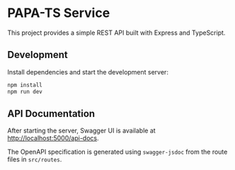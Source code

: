 # PAPA-TS Service

This project provides a simple REST API built with Express and TypeScript.

## Development

Install dependencies and start the development server:

```bash
npm install
npm run dev
```

## API Documentation

After starting the server, Swagger UI is available at [http://localhost:5000/api-docs](http://localhost:5000/api-docs).

The OpenAPI specification is generated using `swagger-jsdoc` from the route files in `src/routes`.
